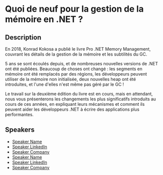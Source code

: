 # Quoi de neuf pour la gestion de la mémoire en .NET ?

## Description

En 2018, Konrad Kokosa a publié le livre Pro .NET Memory Management, couvrant les détails de la gestion de la mémoire et les subtilités du GC.

5 ans se sont écoulés depuis, et de nombreuses nouvelles versions de .NET ont été publiées. Beaucoup de choses ont changé : les segments en mémoire ont été remplacés par des régions, les développeurs peuvent utiliser de la mémoire non initialisée, deux nouvelles heap ont été introduites, et l'une d'elles n'est même pas géré par le GC !

Le travail sur la deuxième édition du livre est en cours, mais en attendant, nous vous présenterons les changements les plus significatifs introduits au cours de ces années, en expliquant leurs mécanismes et comment ils peuvent aider les développeurs .NET à écrire des applications plus performantes.







## Speakers

- [Speaker Name](https://x.com/speaker_x_handle)
- [Speaker LinkedIn](https://linkedin.com/in/speaker_linkedin_handle)
- [Speaker Company](https://speaker_company_url)
- [Speaker Name](https://x.com/speaker_x_handle)
- [Speaker LinkedIn](https://linkedin.com/in/speaker_linkedin_handle)
- [Speaker Company](https://speaker_company_url)
